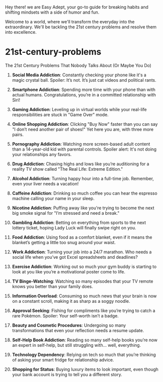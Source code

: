 Hey there! we are Easy Adept, your go-to guide for breaking habits and shifting mindsets with a side of humor and fun.

Welcome to a world, where we'll transform the everyday into the extraordinary. We'll be tackling the 21st century problems and resolve them into excellence. 

# 21st-century-problems
The 21st Century Problems That Nobody Talks About (Or Maybe You Do)


1. **Social Media Addiction**: Constantly checking your phone like it's a magic crystal ball. Spoiler: It’s not. It’s just cat videos and political rants.

2. **Smartphone Addiction**: Spending more time with your phone than with actual humans. Congratulations, you’re in a committed relationship with Siri!

3. **Gaming Addiction**: Leveling up in virtual worlds while your real-life responsibilities are stuck in "Game Over" mode.

4. **Online Shopping Addiction**: Clicking "Buy Now" faster than you can say "I don’t need another pair of shoes!" Yet here you are, with three more pairs.

5. **Pornography Addiction**: Watching more screen-based adult content than a 14-year-old kid with parental controls. Spoiler alert: It's not doing your relationships any favors.

6. **Drug Addiction**: Chasing highs and lows like you’re auditioning for a reality TV show called "The Real Life: Extreme Edition."

7. **Alcohol Addiction**: Turning happy hour into a full-time job. Remember, even your liver needs a vacation!

8. **Caffeine Addiction**: Drinking so much coffee you can hear the espresso machine calling your name in your sleep.

9. **Nicotine Addiction**: Puffing away like you're trying to become the next big smoke signal for "I’m stressed and need a break."

10. **Gambling Addiction**: Betting on everything from sports to the next lottery ticket, hoping Lady Luck will finally swipe right on you.

11. **Food Addiction**: Using food as a comfort blanket, even if it means the blanket’s getting a little too snug around your waist.

12. **Work Addiction**: Turning your job into a 24/7 marathon. Who needs a social life when you’ve got Excel spreadsheets and deadlines?

13. **Exercise Addiction**: Working out so much your gym buddy is starting to look at you like you’re a motivational poster come to life.

14. **TV Binge-Watching**: Watching so many episodes that your TV remote knows you better than your family does.

15. **Information Overload**: Consuming so much news that your brain is now on a constant scroll, making it as sharp as a soggy noodle.

16. **Approval Seeking**: Fishing for compliments like you’re trying to catch a rare Pokémon. Spoiler: Your self-worth isn’t a badge.

17. **Beauty and Cosmetic Procedures**: Undergoing so many transformations that even your reflection needs a resume update.

18. **Self-Help Book Addiction**: Reading so many self-help books you’re now an expert in self-help, but still struggling with... well, everything.

19. **Technology Dependency**: Relying on tech so much that you’re thinking of asking your smart fridge for relationship advice.

20. **Shopping for Status**: Buying luxury items to look important, even though your bank account is trying to tell you a different story.
